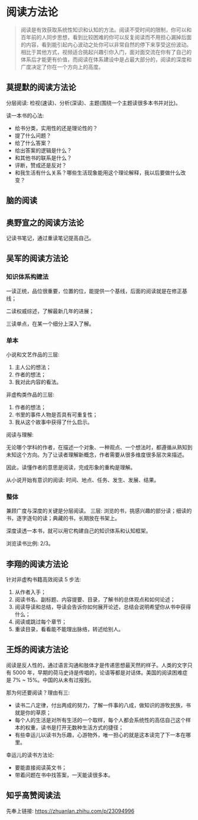 # 阅读方法论

> 阅读是有效获取系统性知识和认知的方法。阅读不受时间的限制，你可以和百年前的人同步思想，看到比较困难的你可以反复阅读而不用担心漏掉后面的内容，看到能引起内心波动之处你可以非常自然的停下来享受这份波动。相比于其他方式，视频适合挑起兴趣引你入门，面对面交流在你有了自己的体系后才能更有价值，而阅读在体系建设中是占最大部分的，阅读的深度和广度决定了你在一个方向上的高度。

## 莫提默的阅读方法论

分层阅读: 检视(速读)、分析(深读)、主题(围绕一个主题读很多本书并对比)。

读一本书的心法:
- 给书分类，实用性的还是理论性的？
- 提了什么问题？
- 给了什么答案？
- 给出答案的逻辑是什么？
- 和其他书的联系是什么？
- 评断，赞成还是反对？
- 和我生活有什么关系？哪些生活现象能用这个理论解释，我以后要做什么改变？

## 脑的阅读

## 奥野宣之的阅读方法论

记读书笔记，通过重读笔记提高自己。

## 吴军的阅读方法论

### 知识体系构建法

一读正统，品位很重要，位置的位，能提供一个基线，后面的阅读就是在修正基线；

二读权威综述，了解最新几年的进展；

三读单点，在某一个细分上深入了解。

### 单本

小说和文艺作品的三层:
1. 主人公的想法；
2. 作者的想法；
3. 我对此内容的看法。

非虚构类作品的三层:
1. 作者的想法；
2. 书里的事件人物是否具有可重复性；
3. 我从这个故事中获得了什么启示。

阅读与理解:

无论哪个学科的作者，在描述一个对象、一种观点、一个想法时，都遵循从熟知到未知这个方向。为了让读者理解新概念，作者需要从很多维度很多层次来描述。

因此，读懂作者的意思是阅读，完成形象的重构是理解。

从小说开始有意识的阅读: 时间、地点、任务、发生、发展、结果。

### 整体

兼顾广度与深度的关键是分层阅读。
三层: 浏览的书，挑感兴趣的部分读；细读的书，逐字逐句的读；典藏的书，长期放在书架上。

深度读透一本书，就可以用它构建自己的知识体系和认知框架。

浏览读书比例: 2/3。

## 李翔的阅读方法论

针对非虚构书籍高效阅读 5 步法:
1. 从作者入手；
2. 阅读书名、副标题、内容提要、目录，了解书的总体观点和如何论述；
3. 阅读导读和总结，导读会告诉你如何展开论述，总结会说明希望你从书中获得什么；
4. 阅读或跳过每个章节；
5. 重读目录，看看能不能理出脉络，转述给别人。

## 王烁的阅读方法论

阅读是反人性的，通过语言沟通和肢体才是传递思想最天然的样子。人类的文字只有 5000 年，早期的荷马史诗是传唱的，论语等都是对话体。美国的阅读困难症是 7% ~ 15%。中国的从未有过报到。

那为何还要阅读？理由有三:
- 读书二八定律，付出两成的努力，了解一件事的八成，做知识的游牧民族，书就是你的草原；
- 每个人的生活是对所有生活的一个取样，每个人都会系统性的高估自己这个样本的权重，读书是打开无数种生活方式的捷径；
- 有些幸运儿以读书为乐趣，心游物外，唯一担心的就是这本读完了下一本在哪里。

幸运儿的读书方法论:
- 要能直接阅读英文书；
- 带着问题在书中找答案，一天能读很多本。

## 知乎高赞阅读法

先奉上链接: https://zhuanlan.zhihu.com/p/23094996
